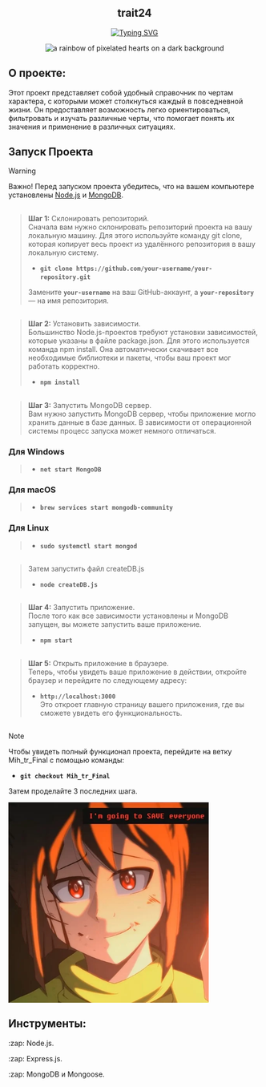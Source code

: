 <div align = 'center'>
  
 ## trait24


[![Typing SVG](https://readme-typing-svg.herokuapp.com?font=Fira+Code&pause=1000&color=F74256&width=435&lines=Это+мой+учебный+проект+Trait)](https://git.io/typing-svg)

<img src="https://media1.tenor.com/m/thfhCT8_s9wAAAAC/undertale-under-tale-hearts.gif" width="600" height="500" alt="a rainbow of pixelated hearts on a dark background">
</div>
 
  
  ## О проекте:
 Этот проект представляет собой удобный справочник по чертам характера, с которыми может столкнуться каждый в повседневной жизни. Он предоставляет возможность легко ориентироваться, фильтровать и изучать различные черты, что помогает понять их значения и применение в различных ситуациях.
 ## Запуск Проекта 
 > [!WARNING]
> Важно! Перед запуском проекта убедитесь, что на вашем компьютере установлены [Node.js](https://nodejs.org/en/download/) и [MongoDB](https://www.mongodb.com/try/download/community).
##
<div align = 'left'> 
  
> <b>Шаг 1:</b> Склонировать репозиторий.<br>
Сначала вам нужно склонировать репозиторий проекта на вашу локальную машину. Для этого используйте команду git clone, которая копирует весь проект из удалённого репозитория в вашу локальную систему.
> - **`git clone https://github.com/your-username/your-repository.git`**</br>
>
> Замените **`your-username`** на ваш GitHub-аккаунт, а **`your-repository`** — на имя репозитория.
>
  
##
><b>Шаг 2:</b> Установить зависимости.<br>
>Большинство Node.js-проектов требуют установки зависимостей, которые указаны в файле package.json. Для этого используется команда npm install. Она автоматически скачивает все необходимые библиотеки и пакеты, чтобы ваш проект мог работать корректно.
> - **`npm install`**</br>
##
><b>Шаг 3:</b> Запустить MongoDB сервер.<br>
>Вам нужно запустить MongoDB сервер, чтобы приложение могло хранить данные в базе данных. В зависимости от операционной системы процесс запуска может немного отличаться. 
### Для Windows
> - **`net start MongoDB`**</br>
### Для macOS
> - **`brew services start mongodb-community`**</br>
### Для Linux
> - **`sudo systemctl start mongod`**
##
> Затем запустить файл createDB.js
> - **`node createDB.js`**
##
><b>Шаг 4:</b> Запустить приложение.<br>
>После того как все зависимости установлены и MongoDB запущен, вы можете запустить ваше приложение.
>- **`npm start`**</br>
##
><b>Шаг 5:</b> Открыть приложение в браузере.<br>
>Теперь, чтобы увидеть ваше приложение в действии, откройте браузер и перейдите по следующему адресу:
>- **`http://localhost:3000`**</br>
> Это откроет главную страницу вашего приложения, где вы сможете увидеть его функциональность.
</div>

##

> [!NOTE]
>Чтобы увидеть полный функционал проекта, перейдите на ветку Mih_tr_Final с помощью команды:
> - **`git checkout Mih_tr_Final`**
> 
> Затем проделайте 3 последних шага.
<div align = 'left'>
<img src="sticker.webp" align=center width="400" height="400">
</div>

## Инструменты:
<p>:zap: Node.js.</p>
<p>:zap: Express.js.</p>
<p>:zap: MongoDB и Mongoose.</p>






